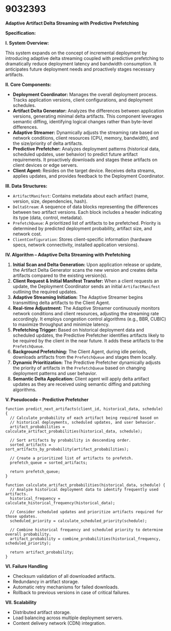 # 9032393

**Adaptive Artifact Delta Streaming with Predictive Prefetching**

**Specification:**

**I. System Overview:**

This system expands on the concept of incremental deployment by introducing adaptive delta streaming coupled with predictive prefetching to dramatically reduce deployment latency and bandwidth consumption. It anticipates future deployment needs and proactively stages necessary artifacts.

**II. Core Components:**

*   **Deployment Coordinator:**  Manages the overall deployment process. Tracks application versions, client configurations, and deployment schedules.
*   **Artifact Delta Generator:**  Analyzes the differences between application versions, generating minimal delta artifacts.  This component leverages semantic diffing, identifying logical changes rather than byte-level differences.
*   **Adaptive Streamer:**  Dynamically adjusts the streaming rate based on network conditions, client resources (CPU, memory, bandwidth), and the size/priority of delta artifacts.
*   **Predictive Prefetcher:**  Analyzes deployment patterns (historical data, scheduled updates, user behavior) to predict future artifact requirements.  It proactively downloads and stages these artifacts on client devices or edge servers.
*   **Client Agent:**  Resides on the target device.  Receives delta streams, applies updates, and provides feedback to the Deployment Coordinator.

**III. Data Structures:**

*   `ArtifactManifest`:  Contains metadata about each artifact (name, version, size, dependencies, hash).
*   `DeltaStream`:  A sequence of data blocks representing the differences between two artifact versions. Each block includes a header indicating its type (data, control, metadata).
*   `PrefetchQueue`:  A prioritized list of artifacts to be prefetched. Priority is determined by predicted deployment probability, artifact size, and network cost.
*   `ClientConfiguration`: Stores client-specific information (hardware specs, network connectivity, installed application versions).

**IV. Algorithm – Adaptive Delta Streaming with Prefetching**

1.  **Initial Scan and Delta Generation:** Upon application release or update, the Artifact Delta Generator scans the new version and creates delta artifacts compared to the existing version(s).
2.  **Client Request & Initial Manifest Transfer:** When a client requests an update, the Deployment Coordinator sends an initial `ArtifactManifest` outlining the required updates.
3.  **Adaptive Streaming Initiation:** The Adaptive Streamer begins transmitting delta artifacts to the Client Agent.
4.  **Real-time Adjustment:** The Adaptive Streamer continuously monitors network conditions and client resources, adjusting the streaming rate accordingly.  It employs congestion control algorithms (e.g., BBR, CUBIC) to maximize throughput and minimize latency.
5.  **Prefetching Trigger:**  Based on historical deployment data and scheduled updates, the Predictive Prefetcher identifies artifacts likely to be required by the client in the near future.  It adds these artifacts to the `PrefetchQueue`.
6.  **Background Prefetching:** The Client Agent, during idle periods, downloads artifacts from the `PrefetchQueue` and stages them locally.
7.  **Dynamic Prioritization:** The Predictive Prefetcher dynamically adjusts the priority of artifacts in the `PrefetchQueue` based on changing deployment patterns and user behavior.
8.  **Semantic Delta Application:** Client agent will apply delta artifact updates as they are received using semantic diffing and patching algorithms.

**V. Pseudocode – Predictive Prefetcher**

```
function predict_next_artifacts(client_id, historical_data, schedule) {
  // Calculate probability of each artifact being required based on
  // historical deployments, scheduled updates, and user behavior.
  artifact_probabilities = calculate_artifact_probabilities(historical_data, schedule);

  // Sort artifacts by probability in descending order.
  sorted_artifacts = sort_artifacts_by_probability(artifact_probabilities);

  // Create a prioritized list of artifacts to prefetch.
  prefetch_queue = sorted_artifacts;

  return prefetch_queue;
}

function calculate_artifact_probabilities(historical_data, schedule) {
  // Analyze historical deployment data to identify frequently used artifacts.
  historical_frequency = calculate_historical_frequency(historical_data);

  // Consider scheduled updates and prioritize artifacts required for those updates.
  scheduled_priority = calculate_scheduled_priority(schedule);

  // Combine historical frequency and scheduled priority to determine overall probability.
  artifact_probability = combine_probabilities(historical_frequency, scheduled_priority);

  return artifact_probability;
}
```

**VI. Failure Handling**

*   Checksum validation of all downloaded artifacts.
*   Redundancy in artifact storage.
*   Automatic retry mechanisms for failed downloads.
*   Rollback to previous versions in case of critical failures.

**VII. Scalability**

*   Distributed artifact storage.
*   Load balancing across multiple deployment servers.
*   Content delivery network (CDN) integration.
